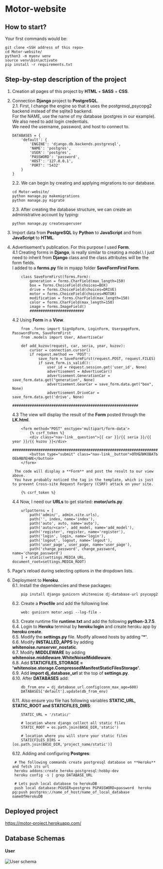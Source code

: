 # Motor-website

## How to start?
Your first commands would be:
```
git clone <SSH address of this repo>
cd Motor-website/
python3 -m myenv venv
source venv\bin\activate
pip install -r requirements.txt
```
## Step-by-step description of the project
1. Creation all pages of this project by **HTML** + **SASS** + **CSS**.
2. Connection **Django** project to **PostgreSQL**.\
    2.1. First, I change the engine so that it uses the postgresql_psycopg2 backend instead of the sqlite3 backend.\
        For the NAME, use the name of my  database (postgres in our example). We also need to add login credentials.\
        We need the username, password, and host to connect to.
    ```
    DATABASES = {
        'default': {
            'ENGINE': 'django.db.backends.postgresql',
            'NAME': 'postgres',
            'USER': 'postgres',
            'PASSWORD': 'password',
            'HOST': '127.0.0.1',
            'PORT': '5432'
        }
    }
    ```
    2.2. We can begin by creating and applying migrations to our database.
    ```
    cd Motor-website/
    python manage.py makemigrations
    python manage.py migrate
    ```
    2.3. After creating the database structure, we can create an administrative account by typing:
    ```
    python manage.py createsuperuser
    ```
3. Import data from **PostgreSQL** by **Python** to **JavaScript** and from **JavaScript** to **HTML**.
4. Advertisement's publication. For this purpose I used **Form**.\
    4.1 Creating forms in **Django**, is really similar to creating a model.\ 
        I just need to inherit from **Django** class and the class attributes will be the form fields.\
        I added to a **forms.py** file in myapp folder **SaveFormFirst Form**.
    ```
        class SaveFormFirst(forms.Form):
            generation = forms.CharField(max_length=150)
            box = forms.ChoiceField(choices=BOX)
            drive = forms.ChoiceField(choices=DRIVE)
            motor = forms.ChoiceField(choices=MOTOR)
            modification = forms.CharField(max_length=150)
            color = forms.CharField(max_length=150)
            image = forms.ImageField()
            #########################
    ```
    4.2 Using **Form** in a **View**.
    ```
        from .forms import SignUpForm, LoginForm, UserpageForm, PasswordForm, SaveFormFirst
        from .models import User, AdvertiseCar

        def add_kuzov(request, car, seria, year, kuzov):
            cursor = connection.cursor()
            if request.method == 'POST':
                save_form = SaveFormFirst(request.POST, request.FILES)
                if save_form.is_valid():
                    user_id = request.session.get('user_id', None)
                    advertisement = AdvertiseCar()
                    advertisement.GenerationCar = save_form.data.get("generation", None)
                    advertisement.GearCar = save_form.data.get("box", None)
                    advertisement.DriveCar = save_form.data.get('drive', None)
                    ##########################################################
    ```
    4.3 The view will display the result of the **Form** posted through the **LK.html**.
    ```
        <form method="POST" enctype='multipart/form-data'>
            {% csrf_token %}
            <div class="nav-link__question">{{ car }}/{{ seria }}/{{ year }}/{{ kuzov }}</div>
            ###############################################################################
            <button type="submit" class="nav-link__button">ОПУБЛИКОВАТЬ ОБЪЯВЛЕНИЕ</button>
        </form>
    ```

        The code will display a **Form** and post the result to our view above. 
        You have probably noticed the tag in the template, which is just to prevent Cross-site Request Forgery (CSRF) attack on your site.

    ```
        {% csrf_token %}
    ```
    4.4 Now, I need our **URLs** to get started: **motor/urls.py**.
    ```
        urlpatterns = [
            path('admin/', admin.site.urls),
            path('', index, name='index'),
            path('auto', auto, name='auto'),
            path('auto/<car>', add_model, name='add_model'),
            path('register', register, name='register'),
            path('login', login, name='login'),
            path('logout', logout, name='logout'),
            path('user_page', user_page, name='user_page'),
            path('change_password', change_password, name='change_password')
        ] + static(settings.MEDIA_URL, document_root=settings.MEDIA_ROOT)
    ```
5. Page's reload during selecting options in the dropdown lists.
6. Deployment to **Heroku**.\
    6.1. Install the dependencies and these packages: 
    ```
        pip install django gunicorn whitenoise dj-database-url psycopg2
    ```
    6.2. Create a **Procfile** and add the following line.
    ```
        web: gunicorn motor.wsgi --log-file -
    ```
    6.3. Create runtime file **runtime.txt** and add the following **python-3.7.5**.\
    6.4. Login to **Heroku** terminal by **heroku login** and create heroku app by **heroku create**.\
    6.5. Modify the **settings.py** file. Modify allowed hosts by adding **'*'**.\
    6.6. Modify **INSTALLED_APPS** by adding **whitenoise.runserver_nostatic**.\
    6.7. Modify **MIDDLEWARE** by adding **whitenoise.middleware.WhiteNoiseMiddleware**.\
    6.8. Add **STATICFILES_STORAGE = 'whitenoise.storage.CompressedManifestStaticFilesStorage'**.\
    6.9. Add **import dj_database_url** at the top of **settings.py**.\
    6.10. After **DATABASES** add:
    ```
        db_from_env = dj_database_url.config(conn_max_age=600)
        DATABASES['default'].update(db_from_env)
    ```
    6.11. Also ensure you file has following variables **STATIC_URL, STATIC_ROOT and STATICFILES_DIRS**:
    ```
        STATIC_URL = '/static/'

        # location where django collect all static files
        STATIC_ROOT = os.path.join(BASE_DIR,'static')

        # location where you will store your static files
        STATICFILES_DIRS = [os.path.join(BASE_DIR,'project_name/static')]
    ```
    6.12. Adding and configuring **Postgres**:

        # The following commands create postgresql database on **Heroku** and fetch its url
        heroku addons:create heroku-postgresql:hobby-dev
        heroku config -s | grep DATABASE_URL
        
        # Lets push local database to herokuDB
        push local database:PGUSER=postgres PGPASSWORD=password  heroku pg:push postgres://name_of_host/name_of_local_database nameOfHerokuDB
        

## Deployed project
https://motor-project.herokuapp.com/

## Database Schemas

#### User
![User schema](https://github.com/SimonOsipov/Motor-website/blob/dev/Support%20material/User%20DB%20schema.jpeg)